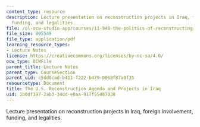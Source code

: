 ```yaml
---
content_type: resource
description: Lecture presentation on reconstruction projects in Iraq, foreign involvement,
  funding, and legalities.
file: /ol-ocw-studio-app/courses/11-948-the-politics-of-reconstructing-iraq-spring-2005/1b0df3972ab334dde0aa917f55487038_lect7.pdf
file_size: 805549
file_type: application/pdf
learning_resource_types:
- Lecture Notes
license: https://creativecommons.org/licenses/by-nc-sa/4.0/
ocw_type: OCWFile
parent_title: Lecture Notes
parent_type: CourseSection
parent_uid: c5dd8cad-b411-f222-b479-0068f87a0f35
resourcetype: Document
title: The U.S. Reconstruction Agenda and Projects in Iraq
uid: 1b0df397-2ab3-34dd-e0aa-917f55487038
---
```

Lecture presentation on reconstruction projects in Iraq, foreign involvement, funding, and legalities.